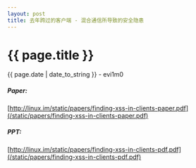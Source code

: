 ```yaml
---
layout: post
title: 去年跨过的客户端 - 混合通信所导致的安全隐患
---
```


{{ page.title }}
================
<p class="date">{{ page.date | date_to_string }} - evi1m0</p>


##### Paper: 

[http://linux.im/static/papers/finding-xss-in-clients-paper.pdf](/static/papers/finding-xss-in-clients-paper.pdf)

##### PPT:

[http://linux.im/static/papers/finding-xss-in-clients-pdf.pdf](/static/papers/finding-xss-in-clients-pdf.pdf)